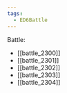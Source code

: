 ```yaml
---
tags:
  - ED6Battle
---
```

Battle:
- [[battle_2300]]
- [[battle_2301]]
- [[battle_2302]]
- [[battle_2303]]
- [[battle_2304]]
